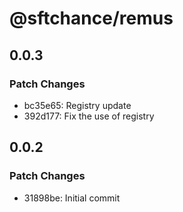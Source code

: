 # @sftchance/remus

## 0.0.3

### Patch Changes

- bc35e65: Registry update
- 392d177: Fix the use of registry

## 0.0.2

### Patch Changes

- 31898be: Initial commit
